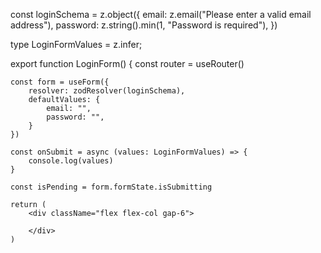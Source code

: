 
const loginSchema = z.object({
    email: z.email("Please enter a valid email address"),
    password: z.string().min(1, "Password is required"),
})

type LoginFormValues = z.infer<typeof loginSchema>;

export function LoginForm() {
    const router = useRouter()

    const form = useForm({
        resolver: zodResolver(loginSchema),
        defaultValues: {
            email: "",
            password: "",
        }
    })

    const onSubmit = async (values: LoginFormValues) => {
        console.log(values)
    }

    const isPending = form.formState.isSubmitting

    return (
        <div className="flex flex-col gap-6">
            
        </div>
    )
